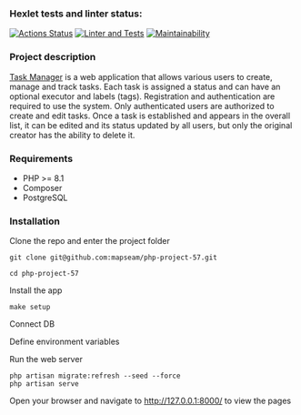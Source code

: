 ### Hexlet tests and linter status:
[![Actions Status](https://github.com/mapseam/php-project-57/workflows/hexlet-check/badge.svg)](https://github.com/mapseam/php-project-57/actions)
[![Linter and Tests](https://github.com/mapseam/php-project-57/actions/workflows/main.yml/badge.svg)](https://github.com/mapseam/php-project-57/actions/workflows/main.yml)
[![Maintainability](https://api.codeclimate.com/v1/badges/0ac615a12067b2f7365d/maintainability)](https://codeclimate.com/github/mapseam/php-project-57/maintainability)

### Project description

[Task Manager](https://php-project-57-7ghb.onrender.com) is a web application that allows various users to create, manage and track tasks. Each task is assigned a status and can have an optional executor and labels (tags). Registration and authentication are required to use the system. Only authenticated users are authorized to create and edit tasks. Once a task is established and appears in the overall list, it can be edited and its status updated by all users, but only the original creator has the ability to delete it.

### Requirements

- PHP >= 8.1
- Composer
- PostgreSQL

### Installation

Clone the repo and enter the project folder
```
git clone git@github.com:mapseam/php-project-57.git

cd php-project-57
```
Install the app
```
make setup
```

Connect DB 

Define environment variables

Run the web server
```
php artisan migrate:refresh --seed --force
php artisan serve
```
Open your browser and navigate to http://127.0.0.1:8000/ to view the pages